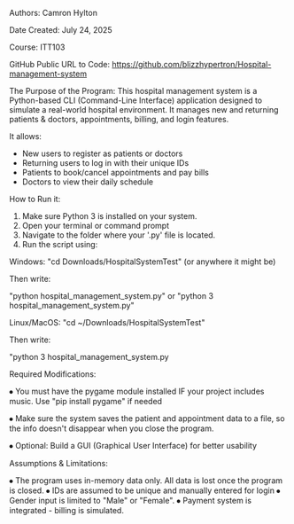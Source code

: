 Authors: Camron Hylton

Date Created: July 24, 2025

Course: ITT103
 
GitHub Public URL to Code: https://github.com/blizzhypertron/Hospital-management-system


The Purpose of the Program:
This hospital management system is a Python-based CLI (Command-Line Interface) application
designed to simulate a real-world hospital environment. It manages new and returning patients 
& doctors, appointments, billing, and login features.

It allows:
- New users to register as patients or doctors 
- Returning users to log in with their unique IDs
- Patients to book/cancel appointments and pay bills
- Doctors to view their daily schedule 


How to Run it:
1. Make sure Python 3 is installed on your system.
2. Open your terminal or command prompt 
3. Navigate to the folder where your '.py' file is located.
4. Run the script using:

Windows:
   "cd Downloads/HospitalSystemTest" (or anywhere it might be)
   
 Then write:
 
   "python hospital_management_system.py" or "python 3 hospital_management_system.py"


Linux/MacOS:
   "cd ~/Downloads/HospitalSystemTest"
   
 Then write:
 
   "python 3 hospital_management_system.py


Required Modifications:

⦁	You must have the pygame module installed IF your project includes music.
Use "pip install pygame" if needed 

⦁	Make sure the system saves the patient and appointment data to a file, 
   so the info doesn't disappear when you close the program.

⦁	Optional: Build a GUI (Graphical User Interface) for better usability


Assumptions & Limitations:

⦁	The program uses in-memory data only. All data is lost once the program is closed.
⦁	IDs are assumed to be unique and manually entered for login
⦁	Gender input is limited to "Male" or "Female".
⦁ Payment system is integrated - billing is simulated.
